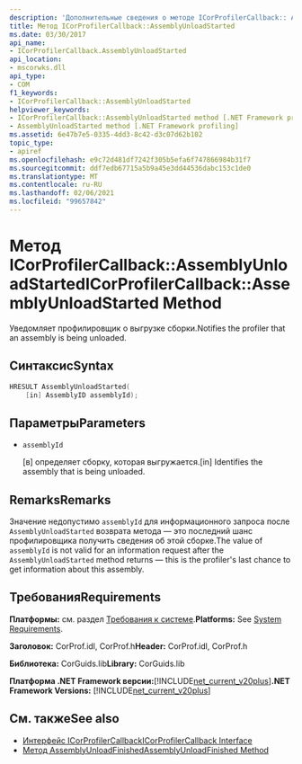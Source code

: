 ```yaml
---
description: 'Дополнительные сведения о методе ICorProfilerCallback:: Ассемблюнлоадстартед'
title: Метод ICorProfilerCallback::AssemblyUnloadStarted
ms.date: 03/30/2017
api_name:
- ICorProfilerCallback.AssemblyUnloadStarted
api_location:
- mscorwks.dll
api_type:
- COM
f1_keywords:
- ICorProfilerCallback::AssemblyUnloadStarted
helpviewer_keywords:
- ICorProfilerCallback::AssemblyUnloadStarted method [.NET Framework profiling]
- AssemblyUnloadStarted method [.NET Framework profiling]
ms.assetid: 6e47b7e5-0335-4dd3-8c42-d3c07d62b102
topic_type:
- apiref
ms.openlocfilehash: e9c72d481df7242f305b5efa6f747866984b31f7
ms.sourcegitcommit: ddf7edb67715a5b9a45e3dd44536dabc153c1de0
ms.translationtype: MT
ms.contentlocale: ru-RU
ms.lasthandoff: 02/06/2021
ms.locfileid: "99657842"
---
```

# <a name="icorprofilercallbackassemblyunloadstarted-method"></a><span data-ttu-id="37d2e-103">Метод ICorProfilerCallback::AssemblyUnloadStarted</span><span class="sxs-lookup"><span data-stu-id="37d2e-103">ICorProfilerCallback::AssemblyUnloadStarted Method</span></span>

<span data-ttu-id="37d2e-104">Уведомляет профилировщик о выгрузке сборки.</span><span class="sxs-lookup"><span data-stu-id="37d2e-104">Notifies the profiler that an assembly is being unloaded.</span></span>  
  
## <a name="syntax"></a><span data-ttu-id="37d2e-105">Синтаксис</span><span class="sxs-lookup"><span data-stu-id="37d2e-105">Syntax</span></span>  
  
```cpp  
HRESULT AssemblyUnloadStarted(  
    [in] AssemblyID assemblyId);  
```  
  
## <a name="parameters"></a><span data-ttu-id="37d2e-106">Параметры</span><span class="sxs-lookup"><span data-stu-id="37d2e-106">Parameters</span></span>

- `assemblyId`

  <span data-ttu-id="37d2e-107">\[в] определяет сборку, которая выгружается.</span><span class="sxs-lookup"><span data-stu-id="37d2e-107">\[in] Identifies the assembly that is being unloaded.</span></span>

## <a name="remarks"></a><span data-ttu-id="37d2e-108">Remarks</span><span class="sxs-lookup"><span data-stu-id="37d2e-108">Remarks</span></span>  

 <span data-ttu-id="37d2e-109">Значение недопустимо `assemblyId` для информационного запроса после `AssemblyUnloadStarted` возврата метода — это последний шанс профилировщика получить сведения об этой сборке.</span><span class="sxs-lookup"><span data-stu-id="37d2e-109">The value of `assemblyId` is not valid for an information request after the `AssemblyUnloadStarted` method returns — this is the profiler's last chance to get information about this assembly.</span></span>  
  
## <a name="requirements"></a><span data-ttu-id="37d2e-110">Требования</span><span class="sxs-lookup"><span data-stu-id="37d2e-110">Requirements</span></span>  

 <span data-ttu-id="37d2e-111">**Платформы:** см. раздел [Требования к системе](../../get-started/system-requirements.md).</span><span class="sxs-lookup"><span data-stu-id="37d2e-111">**Platforms:** See [System Requirements](../../get-started/system-requirements.md).</span></span>  
  
 <span data-ttu-id="37d2e-112">**Заголовок:** CorProf.idl, CorProf.h</span><span class="sxs-lookup"><span data-stu-id="37d2e-112">**Header:** CorProf.idl, CorProf.h</span></span>  
  
 <span data-ttu-id="37d2e-113">**Библиотека:** CorGuids.lib</span><span class="sxs-lookup"><span data-stu-id="37d2e-113">**Library:** CorGuids.lib</span></span>  
  
 <span data-ttu-id="37d2e-114">**Платформа .NET Framework версии:**[!INCLUDE[net_current_v20plus](../../../../includes/net-current-v20plus-md.md)]</span><span class="sxs-lookup"><span data-stu-id="37d2e-114">**.NET Framework Versions:** [!INCLUDE[net_current_v20plus](../../../../includes/net-current-v20plus-md.md)]</span></span>  
  
## <a name="see-also"></a><span data-ttu-id="37d2e-115">См. также</span><span class="sxs-lookup"><span data-stu-id="37d2e-115">See also</span></span>

- [<span data-ttu-id="37d2e-116">Интерфейс ICorProfilerCallback</span><span class="sxs-lookup"><span data-stu-id="37d2e-116">ICorProfilerCallback Interface</span></span>](icorprofilercallback-interface.md)
- [<span data-ttu-id="37d2e-117">Метод AssemblyUnloadFinished</span><span class="sxs-lookup"><span data-stu-id="37d2e-117">AssemblyUnloadFinished Method</span></span>](icorprofilercallback-assemblyunloadfinished-method.md)
